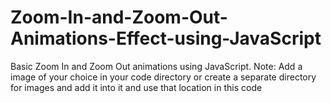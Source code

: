 # Zoom-In-and-Zoom-Out-Animations-Effect-using-JavaScript
Basic Zoom In and Zoom Out animations using JavaScript. 
Note: Add a image of your choice in your code directory or create a separate directory for images and add it into it and use that location in this code

<html>
	<head>
 		<title>Basic Animations Part 2 - scaling</title>
		<script type="text/javascript">
		
		var width=100;
		var difference=2;
		var interveralID =0;
		//document.getElementById("img1").style.width=width;

		function increase()
		{
			clearInterval(interveralID);
			interveralID=setInterval(expand,10);
		}
		function decrease()
		{
			clearInterval(interveralID);
			interveralID=setInterval(shrink,10);
		}
		function expand()
		{
			if(width<200)
			{
				width = width+difference;
				document.getElementById("img1").style.width=width;
				console.log(width);
			}
			else
			{
				clearInterval(interveralID);
			}
			
		}
		function shrink()
		{
			if(width>100)
			{
				width = width-difference;
				document.getElementById("img1").style.width=width;
				console.log(width);
			}
			else
			{
				clearInterval(interveralID);
			}
			
		}
	
		</script>
	</head>
	<body>
	
		<br>
		<br>
		<img onmouseover="increase()" onmouseout="decrease()" id="img1" src="imgs/heart.png" width="100"/>
	</body>

</html>
